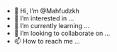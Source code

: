 - 👋 Hi, I’m @Mahfudzkh
- 👀 I’m interested in ...
- 🌱 I’m currently learning ...
- 💞️ I’m looking to collaborate on ...
- 📫 How to reach me ...

<!---
Mahfudzkh/Mahfudzkh is a ✨ special ✨ repository because its `README.md` (this file) appears on your GitHub profile.
You can click the Preview link to take a look at your changes.
--->

